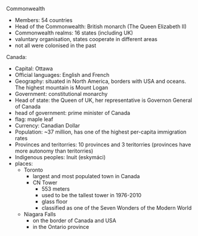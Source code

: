Commonwealth
- Members: 54 countries
- Head of the Commonwealth: British monarch (The Queen Elizabeth II)
- Commonwealth realms: 16 states (including UK)
- valuntary organisation, states cooperate in different areas
- not all were colonised in the past

Canada:
- Capital: Ottawa
- Official languages: English and French
- Geography: situated in North America, borders with USA and oceans. The highest mountain is Mount Logan
- Government: constitutional monarchy
- Head of state: the Queen of UK, her representative is Governon General of Canada
- head of government: prime minister of Canada
- flag: maple leaf
- Currency: Canadian Dollar
- Population: ~37 million, has one of the highest per-capita immigration rates
- Provinces and teritorries: 10 provinces and 3 teritorries (provinces have more autonomy than teritorries)
- Indigenous peoples: Inuit (eskymáci)
- places:
  - Toronto
    - largest and most populated town in Canada
    - CN Tower
      - 553 meters
      - used to be the tallest tower in 1976-2010
      - glass floor
      - classified as one of the Seven Wonders of the Modern World
  - Niagara Falls
    - on the border of Canada and USA
    - in the Ontario province
